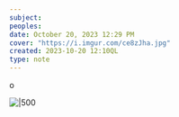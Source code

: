 ```yaml
---
subject: 
peoples: 
date: October 20, 2023 12:29 PM
cover: "https://i.imgur.com/ce8zJha.jpg"
created: 2023-10-20 12:10QL
type: note
---
```

o


![|500](attachment/100-Notes/KenmoreGarbageDispos/IMG-20231020123002554.png)

